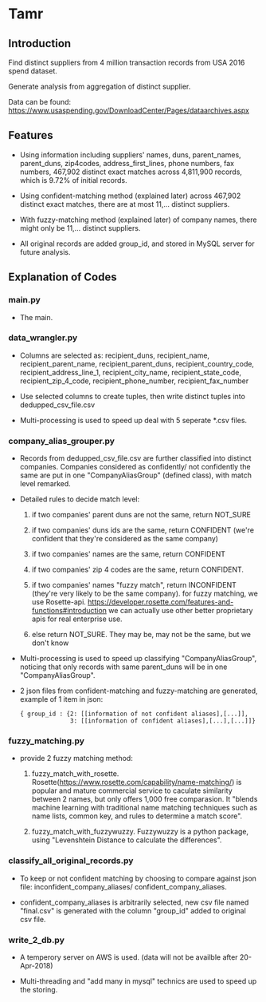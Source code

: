 # Tamr


## Introduction

Find distinct suppliers from 4 million transaction records from USA 2016 spend dataset. 

Generate analysis from aggregation of distinct supplier.

Data can be found: https://www.usaspending.gov/DownloadCenter/Pages/dataarchives.aspx


## Features

* Using information including suppliers' names, duns, parent_names, parent_duns, zip4codes, address_first_lines, 
phone numbers, fax numbers, 467,902 distinct exact matches across 4,811,900 records, which is 9.72% of initial records.

* Using confident-matching method (explained later) across 467,902 distinct exact matches, there are at most 11,... distinct suppliers.

* With fuzzy-matching method (explained later) of company names, there might only be 11,... distinct suppliers.
                    
* All original records are added group_id, and stored in MySQL server for future analysis.


## Explanation of Codes

### main.py
* The main.

### data_wrangler.py

* Columns are selected as:  recipient_duns, recipient_name, recipient_parent_name, recipient_parent_duns, 
recipient_country_code, recipient_address_line_1, recipient_city_name, recipient_state_code, recipient_zip_4_code, 
recipient_phone_number, recipient_fax_number

* Use selected columns to create tuples, then write distinct tuples into dedupped_csv_file.csv

* Multi-processing is used to speed up deal with 5 seperate *.csv files.

### company_alias_grouper.py

* Records from dedupped_csv_file.csv are further classified into distinct companies. Companies considered as 
confidently/ not confidently the same are put in one "CompanyAliasGroup" (defined class), with match level remarked.

* Detailed rules to decide match level:
    1. if two companies' parent duns are not the same, return NOT_SURE

    2. if two companies' duns ids are the same, return CONFIDENT (we're confident that they're considered as the same company)
    
    3. if two companies' names are the same, return CONFIDENT
    
    4. if two companies' zip 4 codes are the same, return CONFIDENT.

    5. if two companies' names "fuzzy match", return INCONFIDENT (they're very likely to be the same company).
        for fuzzy matching, we use Rosette-api. https://developer.rosette.com/features-and-functions#introduction
        we can actually use other better proprietary apis for real enterprise use.

    6. else return NOT_SURE. They may be, may not be the same, but we don't know

* Multi-processing is used to speed up classifying "CompanyAliasGroup", 
noticing that only records with same parent_duns will be in one "CompanyAliasGroup". 

* 2 json files from confident-matching and fuzzy-matching are generated, example of 1 item in json:
 
      { group_id : {2: [[information of not confident aliases],[...]],
                    3: [[information of confident aliases],[...],[...]]}
                    
### fuzzy_matching.py

* provide 2 fuzzy matching method:
    1.  fuzzy_match_with_rosette. Rosette(https://www.rosette.com/capability/name-matching/) is popular and mature commercial service 
  to caculate similarity between 2 names, but only offers 1,000 free comparasion. It "blends machine learning with traditional name matching techniques such as name lists, common key, 
  and rules to determine a match score".
  
    2.  fuzzy_match_with_fuzzywuzzy. Fuzzywuzzy is a python package, using "Levenshtein Distance to calculate the differences".


### classify_all_original_records.py

* To keep or not confident matching by choosing to compare against json file: inconfident_company_aliases/ confident_company_aliases.

* confident_company_aliases is arbitrarily selected, new csv file named "final.csv" is generated with
the column "group_id" added to original csv file.

### write_2_db.py

* A temperory server on AWS is used. (data will not be availble after 20-Apr-2018)

* Multi-threading and "add many in mysql" technics are used to speed up the storing.















